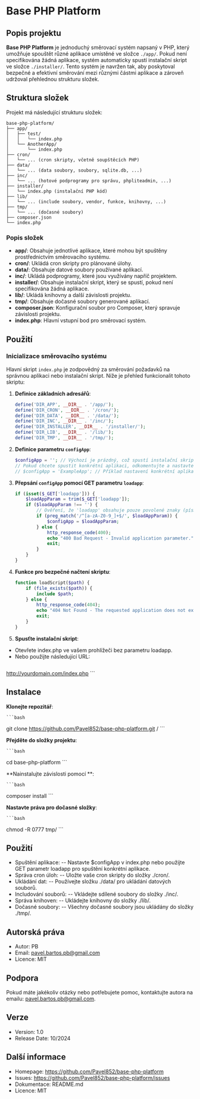 # Base PHP Platform

## Popis projektu

**Base PHP Platform** je jednoduchý směrovací systém napsaný v PHP, který umožňuje spouštět různé aplikace umístěné ve složce `./app/`. Pokud není specifikována žádná aplikace, systém automaticky spustí instalační skript ve složce `./installer/`. Tento systém je navržen tak, aby poskytoval bezpečné a efektivní směrování mezi různými částmi aplikace a zároveň udržoval přehlednou strukturu složek.

## Struktura složek

Projekt má následující strukturu složek:

```
base-php-platform/
├── app/
│   ├── test/
│   │   └── index.php
│   └── AnotherApp/
│       └── index.php
├── cron/
│   └── ... (cron skripty, včetně soupštěcích PHP)
├── data/
│   └── ... (data soubory, soubory, sqlite.db, ...)
├── inc/
│   └── ... (hotové podprogramy pro správu, phpliteadmin, ...)
├── installer/
│   └── index.php (instalační PHP kód)
├── lib/
│   └── ... (include soubory, vendor, funkce, knihovny, ...)
├── tmp/
│   └── ... (dočasné soubory)
├── composer.json
└── index.php
```

### Popis složek

- **app/**: Obsahuje jednotlivé aplikace, které mohou být spuštěny prostřednictvím směrovacího systému.
- **cron/**: Ukládá cron skripty pro plánované úlohy.
- **data/**: Obsahuje datové soubory používané aplikací.
- **inc/**: Ukládá podprogramy, které jsou využívány napříč projektem.
- **installer/**: Obsahuje instalační skript, který se spustí, pokud není specifikována žádná aplikace.
- **lib/**: Ukládá knihovny a další závislosti projektu.
- **tmp/**: Obsahuje dočasné soubory generované aplikací.
- **composer.json**: Konfigurační soubor pro Composer, který spravuje závislosti projektu.
- **index.php**: Hlavní vstupní bod pro směrovací systém.


## Použití

### Inicializace směrovacího systému

Hlavní skript `index.php` je zodpovědný za směrování požadavků na správnou aplikaci nebo instalační skript. Níže je přehled funkcionalit tohoto skriptu:

1. **Definice základních adresářů**:
    ```php
    define('DIR_APP', __DIR__ . '/app/');
    define('DIR_CRON', __DIR__ . '/cron/');
    define('DIR_DATA', __DIR__ . '/data/');
    define('DIR_INC', __DIR__ . '/inc/');
    define('DIR_INSTALLER', __DIR__ . '/installer/');
    define('DIR_LIB', __DIR__ . '/lib/');
    define('DIR_TMP', __DIR__ . '/tmp/');
    ```

2. **Definice parametru `configApp`**:
    ```php
    $configApp = ''; // Výchozí je prázdný, což spustí instalační skript
    // Pokud chcete spustit konkrétní aplikaci, odkomentujte a nastavte název aplikace:
    // $configApp = 'ExampleApp'; // Příklad nastavení konkrétní aplikace
    ```

3. **Přepsání `configApp` pomocí GET parametru `loadapp`**:
    ```php
    if (isset($_GET['loadapp'])) {
        $loadAppParam = trim($_GET['loadapp']);
        if ($loadAppParam !== '') {
            // Ověření, že 'loadapp' obsahuje pouze povolené znaky (písmena, čísla, podtržítka)
            if (preg_match('/^[a-zA-Z0-9_]+$/', $loadAppParam)) {
                $configApp = $loadAppParam;
            } else {
                http_response_code(400);
                echo "400 Bad Request - Invalid application parameter.";
                exit;
            }
        }
    }
    ```

4. **Funkce pro bezpečné načtení skriptu**:
    ```php
    function loadScript($path) {
        if (file_exists($path)) {
            include $path;
        } else {
            http_response_code(404);
            echo "404 Not Found - The requested application does not exist.";
            exit;
        }
    }
    ```

5. **Spusťte instalační skript**:

- Otevřete index.php ve vašem prohlížeči bez parametru loadapp.
- Nebo použijte následující URL:
    ```php
http://yourdomain.com/index.php
    ```

## Instalace
**Klonejte repozitář**:

    ```bash
git clone https://github.com/Pavel852/base-php-platform.git /
    ```

**Přejděte do složky projektu**:

    ```bash
cd base-php-platform
    ```

**Nainstalujte závislosti pomocí **:

    ```bash
composer install
    ```

**Nastavte práva pro dočasné složky**:

    ```bash
chmod -R 0777 tmp/
    ```


## Použití
- Spuštění aplikace:
-- Nastavte $configApp v index.php nebo použijte GET parametr loadapp pro spuštění konkrétní aplikace.
- Správa cron úloh:
-- Uložte vaše cron skripty do složky ./cron/.
- Ukládání dat:
-- Používejte složku ./data/ pro ukládání datových souborů.
- Includování souborů:
-- Vkládejte sdílené soubory do složky ./inc/.
- Správa knihoven:
-- Ukládejte knihovny do složky ./lib/.
- Dočasné soubory:
-- Všechny dočasné soubory jsou ukládány do složky ./tmp/.

## Autorská práva
- Autor: PB
- Email: pavel.bartos.pb@gmail.com
- Licence: MIT

## Podpora
Pokud máte jakékoliv otázky nebo potřebujete pomoc, kontaktujte autora na emailu: pavel.bartos.pb@gmail.com.

## Verze
- Version: 1.0
- Release Date: 10/2024

## Další informace
- Homepage: https://github.com/Pavel852/base-php-platform
- Issues: https://github.com/Pavel852/base-php-platform/issues
- Dokumentace: README.md
- Licence: MIT
